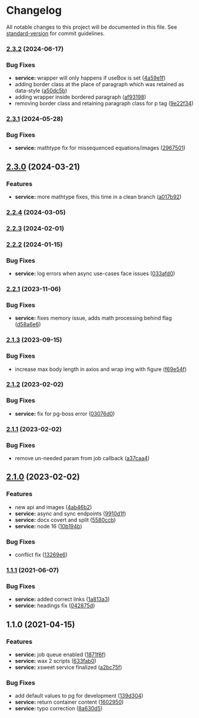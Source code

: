 # Changelog

All notable changes to this project will be documented in this file. See [standard-version](https://github.com/conventional-changelog/standard-version) for commit guidelines.

### [2.3.2](https://gitlab.coko.foundation/cokoapps/xsweet/compare/v2.3.1...v2.3.2) (2024-06-17)


### Bug Fixes

* **service:** wrapper will only happens if useBox is set ([4a59e1f](https://gitlab.coko.foundation/cokoapps/xsweet/commit/4a59e1fd82297cf7b6d076613724f4f92dc8caf6))
* adding border class at the place of paragraph which was retained as data-style ([a50dc5b](https://gitlab.coko.foundation/cokoapps/xsweet/commit/a50dc5b985fcacb13b4b1109ac6cf1e02ca9ebaa))
* adding wrapper inside bordered paragraph ([af93198](https://gitlab.coko.foundation/cokoapps/xsweet/commit/af931981f0348976c87411c504c7b37ca2f32337))
* removing border class and retaining paragraph class for p tag ([9e22f34](https://gitlab.coko.foundation/cokoapps/xsweet/commit/9e22f3408e5e591af9fa6016c5c3f1c7a34eb2e2))

### [2.3.1](https://gitlab.coko.foundation/cokoapps/xsweet/compare/v2.3.0...v2.3.1) (2024-05-28)


### Bug Fixes

* **service:** mathtype fix for missequenced equations/images ([2967501](https://gitlab.coko.foundation/cokoapps/xsweet/commit/29675018e33bd9120e4a8980dd7cc9ff5255cf29))

## [2.3.0](https://gitlab.coko.foundation/cokoapps/xsweet/compare/v2.2.4...v2.3.0) (2024-03-21)


### Features

* **service:** more mathtype fixes, this time in a clean branch ([a017b92](https://gitlab.coko.foundation/cokoapps/xsweet/commit/a017b92ef03df9690e72ed371631ccc4b641c8b9))

### [2.2.4](https://gitlab.coko.foundation/cokoapps/xsweet/compare/v2.2.3...v2.2.4) (2024-03-05)

### [2.2.3](https://gitlab.coko.foundation/cokoapps/xsweet/compare/v2.2.2...v2.2.3) (2024-02-01)

### [2.2.2](https://gitlab.coko.foundation/cokoapps/xsweet/compare/v2.2.1...v2.2.2) (2024-01-15)


### Bug Fixes

* **service:** log errors when async use-cases face issues ([033afd0](https://gitlab.coko.foundation/cokoapps/xsweet/commit/033afd0287286ee66beb0765752c7761f69dbecb))

### [2.2.1](https://gitlab.coko.foundation/cokoapps/xsweet/compare/v2.1.3...v2.2.1) (2023-11-06)


### Bug Fixes

* **service:** fixes memory issue, adds math processing behind flag ([d58a6e6](https://gitlab.coko.foundation/cokoapps/xsweet/commit/d58a6e6326860f92115693d495acaeafe6bd8cd8))

### [2.1.3](https://gitlab.coko.foundation/cokoapps/xsweet/compare/v2.1.2...v2.1.3) (2023-09-15)


### Bug Fixes

* increase max body length in axios and wrap img with figure ([f69e54f](https://gitlab.coko.foundation/cokoapps/xsweet/commit/f69e54f4915990c697d5bd2f84f8164bcec2dd8c))

### [2.1.2](https://gitlab.coko.foundation/cokoapps/xsweet/compare/v2.1.1...v2.1.2) (2023-02-02)


### Bug Fixes

* **service:** fix for pg-boss error ([03076d0](https://gitlab.coko.foundation/cokoapps/xsweet/commit/03076d0c73d5b0e95c77f8f6b3931e81cef9e782))

### [2.1.1](https://gitlab.coko.foundation/cokoapps/xsweet/compare/v2.1.0...v2.1.1) (2023-02-02)


### Bug Fixes

* remove un-needed param from job callback ([a37caa4](https://gitlab.coko.foundation/cokoapps/xsweet/commit/a37caa4d88542d846171a27fdd3aa53a39cd5698))

## [2.1.0](https://gitlab.coko.foundation/cokoapps/xsweet/compare/v1.1.1...v2.1.0) (2023-02-02)


### Features

* new api and images ([4ab46b2](https://gitlab.coko.foundation/cokoapps/xsweet/commit/4ab46b29b7e94fcc10c477f6303b46474a78b55c))
* **service:** async and sync endpoints ([9910d1f](https://gitlab.coko.foundation/cokoapps/xsweet/commit/9910d1f99db6a1cd2e4dee1b4c3ee7210050b535))
* **service:** docx covert and split ([5580ccb](https://gitlab.coko.foundation/cokoapps/xsweet/commit/5580ccb43b71777296a4df3bc06d83e3d1192ec8))
* **service:** node 16 ([10b194b](https://gitlab.coko.foundation/cokoapps/xsweet/commit/10b194b59ff6d5a001759a5624d1d19edcc4a0dd))


### Bug Fixes

* conflict fix ([13269e6](https://gitlab.coko.foundation/cokoapps/xsweet/commit/13269e6b966000d83703c07f5185535f665cd641))

### [1.1.1](https://gitlab.coko.foundation/cokoapps/xsweet/compare/v1.1.0...v1.1.1) (2021-06-07)


### Bug Fixes

* **service:** added correct links ([1a813a3](https://gitlab.coko.foundation/cokoapps/xsweet/commit/1a813a3ba5e428f360b138b1c9efc36623d2db72))
* **service:** headings fix ([042875d](https://gitlab.coko.foundation/cokoapps/xsweet/commit/042875d4c584b7bd7f6121328970322d88b1bf4a))

## 1.1.0 (2021-04-15)


### Features

* **service:** job queue enabled ([1871f6f](https://gitlab.coko.foundation/cokoapps/xsweet/commit/1871f6fedcf505450ad173c8cdea14d45a1588c0))
* **service:** wax 2 scripts ([633fab0](https://gitlab.coko.foundation/cokoapps/xsweet/commit/633fab047eac7a229fd3efd9362e30da92757def))
* **service:** xsweet service finalized ([a2bc75f](https://gitlab.coko.foundation/cokoapps/xsweet/commit/a2bc75f201997c1284bc49b6a50200e8a4b53f13))


### Bug Fixes

* add default values to pg for development ([139d304](https://gitlab.coko.foundation/cokoapps/xsweet/commit/139d304bed49ba71172be54ada29093106e28230))
* **service:** return container content ([1602950](https://gitlab.coko.foundation/cokoapps/xsweet/commit/1602950954df151189783baa35b2040f639cdf04))
* **service:** typo correction ([8a630d5](https://gitlab.coko.foundation/cokoapps/xsweet/commit/8a630d55464f371669eab066c8ea2fa189845dc0))
